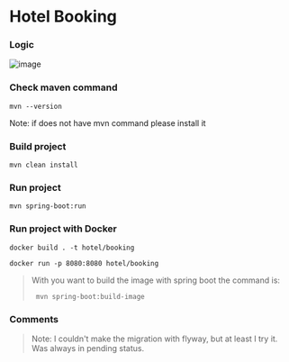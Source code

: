 # Hotel Booking

### Logic
![image](https://user-images.githubusercontent.com/27523071/202915271-603e8d9f-a219-43a2-84d6-2b1a8f73ec3a.png)

### Check maven command
```
mvn --version
```
Note: if does not have mvn command please install it

### Build project
```
mvn clean install
```
### Run project
```
mvn spring-boot:run
```
### Run project with Docker

```
docker build . -t hotel/booking
```
```
docker run -p 8080:8080 hotel/booking
```
> With you want to build the image with spring boot the command is:
> ```
>  mvn spring-boot:build-image
> ```

### Comments
> Note:  I couldn't make the migration with flyway, but at least I try it. Was always in pending status.
